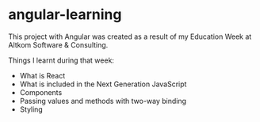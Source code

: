 # angular-learning

This project with Angular was created as a result of 
my Education Week at Altkom Software & Consulting.

Things I learnt during that week:
- What is React
- What is included in the Next Generation JavaScript
- Components
- Passing values and methods with two-way binding
- Styling
